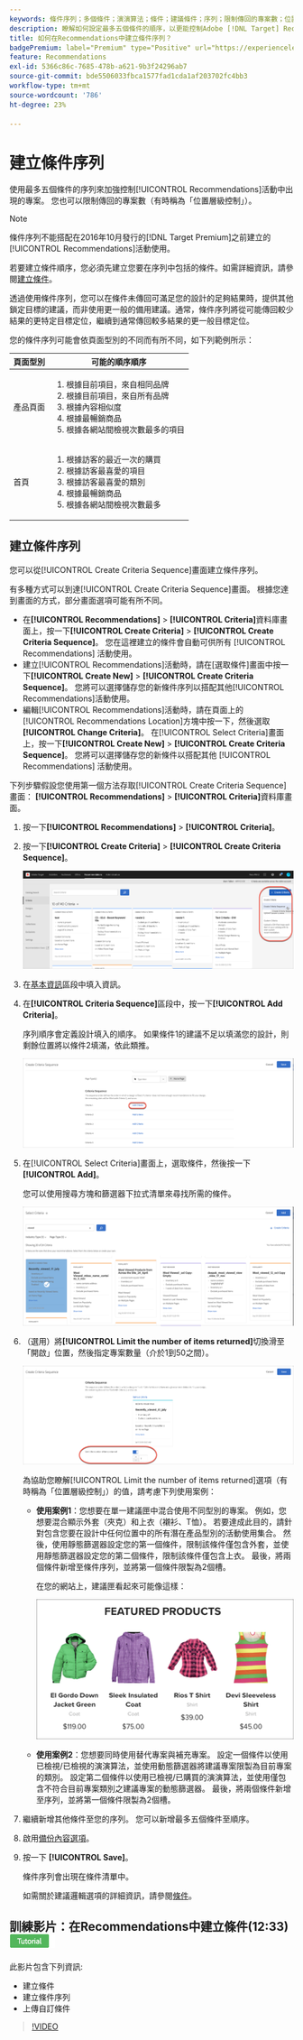 ```yaml
---
keywords: 條件序列；多個條件；演演算法；條件；建議條件；序列；限制傳回的專案數；位置層級控制；位置
description: 瞭解如何設定最多五個條件的順序，以更能控制Adobe [!DNL Target] Recommendations活動中出現的專案。
title: 如何在Recommendations中建立條件序列？
badgePremium: label="Premium" type="Positive" url="https://experienceleague.adobe.com/docs/target/using/introduction/intro.html?lang=en#premium newtab=true" tooltip="檢視Target Premium包含的內容。"
feature: Recommendations
exl-id: 5366c86c-7685-478b-a621-9b3f24296ab7
source-git-commit: bde5506033fbca1577fad1cda1af203702fc4bb3
workflow-type: tm+mt
source-wordcount: '786'
ht-degree: 23%

---
```


# 建立條件序列

使用最多五個條件的序列來加強控制[!UICONTROL Recommendations]活動中出現的專案。 您也可以限制傳回的專案數（有時稱為「位置層級控制」）。

>[!NOTE]
>
>條件序列不能搭配在2016年10月發行的[!DNL Target Premium]之前建立的[!UICONTROL Recommendations]活動使用。

若要建立條件順序，您必須先建立您要在序列中包括的條件。如需詳細資訊，請參閱[建立條件](/help/main/c-recommendations/c-algorithms/create-new-algorithm.md)。

透過使用條件序列，您可以在條件未傳回可滿足您的設計的足夠結果時，提供其他鎖定目標的建議，而非使用更一般的備用建議。通常，條件序列將從可能傳回較少結果的更特定目標定位，繼續到通常傳回較多結果的更一般目標定位。

您的條件序列可能會依頁面型別的不同而有所不同，如下列範例所示：

| 頁面型別 | 可能的順序順序 |
| --- | --- |
| 產品頁面 | <ol><li>根據目前項目，來自相同品牌</li><li>根據目前項目，來自所有品牌</li><li>根據內容相似度</li><li>根據最暢銷商品</li><li>根據各網站間檢視次數最多的項目</li></ol> |
| 首頁 | <ol><li>根據訪客的最近一次的購買 </li><li>根據訪客最喜愛的項目</li><li>根據訪客最喜愛的類別</li><li>根據最暢銷商品</li><li>根據各網站間檢視次數最多</li></ol> |

## 建立條件序列

您可以從[!UICONTROL Create Criteria Sequence]畫面建立條件序列。

有多種方式可以到達[!UICONTROL Create Criteria Sequence]畫面。 根據您達到畫面的方式，部分畫面選項可能有所不同。

* 在&#x200B;**[!UICONTROL Recommendations]** > **[!UICONTROL Criteria]**&#x200B;資料庫畫面上，按一下&#x200B;**[!UICONTROL Create Criteria]** > **[!UICONTROL Create Criteria Sequence]**。 您在這裡建立的條件會自動可供所有 [!UICONTROL Recommendations] 活動使用。
* 建立[!UICONTROL Recommendations]活動時，請在[選取條件]畫面中按一下&#x200B;**[!UICONTROL Create New]** > **[!UICONTROL Create Criteria Sequence]**。 您將可以選擇儲存您的新條件序列以搭配其他[!UICONTROL Recommendations]活動使用。
* 編輯[!UICONTROL Recommendations]活動時，請在頁面上的[!UICONTROL Recommendations Location]方塊中按一下，然後選取&#x200B;**[!UICONTROL Change Criteria]**。 在[!UICONTROL Select Criteria]畫面上，按一下&#x200B;**[!UICONTROL Create New]** > **[!UICONTROL Create Criteria Sequence]**。 您將可以選擇儲存您的新條件以搭配其他 [!UICONTROL Recommendations] 活動使用。

下列步驟假設您使用第一個方法存取[!UICONTROL Create Criteria Sequence]畫面： **[!UICONTROL Recommendations]** > **[!UICONTROL Criteria]**&#x200B;資料庫畫面。

1. 按一下&#x200B;**[!UICONTROL Recommendations]** > **[!UICONTROL Criteria]**。

1. 按一下&#x200B;**[!UICONTROL Create Criteria]** > **[!UICONTROL Create Criteria Sequence]**。

   ![CreateCriteriaSequence映像](assets/CreateCriteriaSequence.png)

1. 在[基本資訊](/help/main/c-recommendations/c-algorithms/create-new-algorithm.md#info)區段中填入資訊。

1. 在&#x200B;**[!UICONTROL Criteria Sequence]**&#x200B;區段中，按一下&#x200B;**[!UICONTROL Add Criteria]**。

   序列順序會定義設計填入的順序。 如果條件1的建議不足以填滿您的設計，則剩餘位置將以條件2填滿，依此類推。

   ![新增條件](/help/main/c-recommendations/c-algorithms/assets/add-criteria.png)

1. 在[!UICONTROL Select Criteria]畫面上，選取條件，然後按一下&#x200B;**[!UICONTROL Add]**。

   您可以使用搜尋方塊和篩選器下拉式清單來尋找所需的條件。

   ![選取條件](/help/main/c-recommendations/c-algorithms/assets/select-criteria.png)

1. （選用）將&#x200B;**[!UICONTROL Limit the number of items returned]**&#x200B;切換滑至「開啟」位置，然後指定專案數量（介於1到50之間）。

   ![限制傳回的專案數目](/help/main/c-recommendations/c-algorithms/assets/limit-number.png)

   為協助您瞭解[!UICONTROL Limit the number of items returned]選項（有時稱為「位置層級控制」）的值，請考慮下列使用案例：

   * **使用案例1**：您想要在單一建議匣中混合使用不同型別的專案。 例如，您想要混合顯示外套（夾克）和上衣（襯衫、T恤）。 若要達成此目的，請針對包含您要在設計中任何位置中的所有潛在產品型別的活動使用集合。 然後，使用靜態篩選器設定您的第一個條件，限制該條件僅包含外套，並使用靜態篩選器設定您的第二個條件，限制該條件僅包含上衣。 最後，將兩個條件新增至條件序列，並將第一個條件限製為2個槽。

     在您的網站上，建議匣看起來可能像這樣：

     ![精選產品推薦匣](/help/main/c-recommendations/c-algorithms/assets/featured-products.png)

   * **使用案例2**：您想要同時使用替代專案與補充專案。 設定一個條件以使用已檢視/已檢視的演演算法，並使用動態篩選器將建議專案限製為目前專案的類別。 設定第二個條件以使用已檢視/已購買的演演算法，並使用僅包含不符合目前專案類別之建議專案的動態篩選器。 最後，將兩個條件新增至序列，並將第一個條件限製為2個槽。

1. 繼續新增其他條件至您的序列。 您可以新增最多五個條件至順序。

1. 啟用[備份內容選項](/help/main/c-recommendations/c-algorithms/create-new-algorithm.md#content)。

1. 按一下 **[!UICONTROL Save]**。

   條件序列會出現在條件清單中。

   如需關於建議邏輯選項的詳細資訊，請參閱[條件](/help/main/c-recommendations/c-algorithms/algorithms.md)。

## 訓練影片：在Recommendations中建立條件(12:33) ![教學課程徽章](/help/main/assets/tutorial.png)

此影片包含下列資訊:

* 建立條件
* 建立條件序列
* 上傳自訂條件

>[!VIDEO](https://video.tv.adobe.com/v/27694?quality=12)
